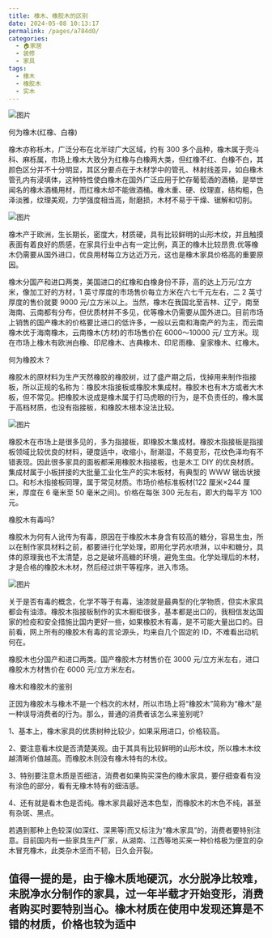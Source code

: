 ```yaml
---
title: 橡木、橡胶木的区别
date: 2024-05-08 10:13:17
permalink: /pages/a784d0/
categories:
  - 🏠家居
  - 装修
  - 家具
tags:
  - 橡木
  - 橡胶木
  - 实木
---
```


![图片](https://mmbiz.qpic.cn/mmbiz_jpg/cyZibAmib0uAuJAaFkEQXcSSG93CyWWdxY5N7KMzNA2njHmYxngj7SbMhc6ZuMcZ959X3ScdibBHX3SoFF5QnOLzg/640?wx_fmt=jpeg&tp=webp&wxfrom=5&wx_lazy=1&wx_co=1)

何为橡木(红橡、白橡)

橡木亦称栎木，广泛分布在北半球广大区域，约有 300 多个品种，橡木属于壳斗科、麻栎属，市场上橡木大致分为红橡与白橡两大类，但红橡不红、白橡不白，其颜色区分并不十分明显，其区分要点在于木材学中的管孔、林射线差异，如白橡木管孔内有浸填体，这种特性使白橡木在国外广泛应用于贮存葡萄酒的酒桶，是举世闻名的橡木酒桶用材，而红橡木却不能做酒桶。橡木重、硬、纹理直，结构粗，色泽淡雅，纹理美观，力学强度相当高，耐磨损，木材不易于干燥、锯解和切削。

![图片](https://mmbiz.qpic.cn/mmbiz_jpg/cyZibAmib0uAuJAaFkEQXcSSG93CyWWdxYOicPVJxwPytBVeibPgMQF8o1dfNv9aMjicjUUJ77p8mvkyJUBH9ptraAA/640?wx_fmt=jpeg&tp=webp&wxfrom=5&wx_lazy=1&wx_co=1)

橡木产于欧洲，生长期长，密度大，材质硬，具有比较鲜明的山形木纹，并且触摸表面有着良好的质感，在家具行业中占有一定比例，真正的橡木比较昂贵.优等橡木仍需要从国外进口，优良用材每立方达近万元，这也是橡木家具价格高的重要原因。

橡木分国产和进口两类，美国进口的红橡和白橡身份不菲，高的达上万元/立方米，像加工好的方材，1 英寸厚度的市场售价每立方米在六七千元左右，二 2 英寸厚度的售价就要 9000 元/立方米以上。当然，橡木在我国北至吉林、辽宁，南至海南、云南都有分布，但优质材并不多见，优等橡木仍需要从国外进口。目前市场上销售的国产橡木的价格要比进口的低许多，一般以云南和海南产的为主，而云南橡木优于海南橡木，云南橡木(方材)的市场售价在 6000～10000 元/ 立方米。现在市场上橡木有欧洲白橡、印尼橡木、古典橡木、印尼雨橡、皇家橡木、红橡木。

何为橡胶木？

橡胶木的原材料为生产天然橡胶的橡胶树，过了盛产期之后，伐掉用来制作指接板，所以正规的名称为：橡胶木指接板或橡胶木集成材。橡胶木也有木方或者大木板，但不常见。把橡胶木说成是橡木属于打马虎眼的行为，是不负责任的，橡木属于高档材质，也没有指接板，和橡胶木根本没法比较。

![图片](https://mmbiz.qpic.cn/mmbiz_jpg/cyZibAmib0uAuJAaFkEQXcSSG93CyWWdxYGV27toDgz8azHxmNSTBmypzLRibUEIIxuTBlyicmfUicaILLfINOQAVmg/640?wx_fmt=jpeg&tp=webp&wxfrom=5&wx_lazy=1&wx_co=1)

橡胶木在市场上是很多见的，多为指接板，即橡胶木集成材。橡胶木指接板是指接板领域比较优良的材料，硬度适中，收缩小，耐潮湿，不易变形，花纹色泽均有不错表现。因此很多家具的面板都采用橡胶木指接板，也是木工 DIY 的优良材质。集成材属于小板拼接的大批量工业化生产的实木板材，有典型的 WWW 锯齿状接口。和杉木指接板同理，属于常见材质。市场价格标准板材(122 厘米×244 厘米，厚度在 6 毫米至 50 毫米之间)。价格在每张 300 元左右，即大约每平方 100 元。

橡胶木有毒吗?

橡胶木为何有人讹传为有毒，原因在于橡胶木本身含有较高的糖分，容易生虫，所以在制作家具材料之前，都要进行化学处理，即用化学药水喷淋，以中和糖分，具体的原理我也不太清楚，总之是破坏高糖的环境，避免生虫。化学处理后的木材，才是合格的橡胶木木材，然后经过烘干等程序，进入市场。

![图片](https://mmbiz.qpic.cn/mmbiz_jpg/cyZibAmib0uAuJAaFkEQXcSSG93CyWWdxY5DRjNBzDcNoumsJy8iaJSgkEYzcbvtpyE4LlQc9OzBTrw1aJOQmTYEQ/640?wx_fmt=jpeg&tp=webp&wxfrom=5&wx_lazy=1&wx_co=1)

关于是否有毒的概念，化学不等于有毒，油漆就是最典型的化学物质，但实木家具都会有油漆。橡胶木指接板制作的实木橱柜很多，基本都是出口的，我相信发达国家的检疫和安全措施比国内更好一些，如果橡胶木有毒，是不可能大量出口的。目前看，网上所有的橡胶木有毒的言论源头，均来自几个固定的 ID，不难看出动机何在。

橡胶木也分国产和进口两类。国产橡胶木方材售价在 3000 元/立方米左右，进口橡胶木方材售价在 6000 元/立方米左右。

橡木和橡胶木的鉴别

正因为橡胶木与橡木不是一个档次的木材，所以市场上将“橡胶木”简称为“橡木”是一种误导消费者的行为。那么，普通的消费者该怎么来鉴别呢?

1、基本上，橡木家具的优质树种比较少，如果采用进口，价格较高。

2、要注意看木纹是否清楚美观。由于其具有比较鲜明的山形木纹，所以橡木木纹越清晰价值越高。而橡胶木则没有橡木特有的木纹。

3、特别要注意木质是否细洁，消费者如果购买深色的橡木家具，要仔细查看有没有涂色的部分，看有无橡木特有的细洁感。

4、还有就是看木色是否纯。橡木家具最好选本色型，而橡胶木的木色不纯，甚至有杂斑、黑点。

若遇到那种上色较深(如深红、深黑等)而又标注为“橡木家具”的，消费者要特别注意。目前国内有一些家具生产厂家，从湖南、江西等地买来一种价格极为便宜的杂木冒充橡木，此类杂木坚而不韧，日久会开裂。

## 值得一提的是，由于橡木质地硬沉，水分脱净比较难，未脱净水分制作的家具，过一年半载才开始变形，消费者购买时要特别当心。橡木材质在使用中发现还算是不错的材质，价格也较为适中